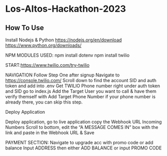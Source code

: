 # Los-Altos-Hackathon-2023

## How To Use
Install Nodejs & Python 
https://nodejs.org/en/download
https://www.python.org/downloads/

NPM MODULES USED:
npm install dotenv
npm install twilio



START:https://www.twilio.com/try-twilio 

NAVIGATION 
Follow Step One after signup
Navigate to https://console.twilio.com/
Scroll down to find the account SID and auth token and add into .env
Get TWILIO Phone number right under auth token and SID go to index.js
Add the Target User you want to call & have them verify themself with Add Target Phone Number if your phone number is already there, you can skip this step. 


Deploy Application

Deploy application, go to live application copy the Webhook URL
Incoming Numbers
Scroll to bottom, edit the “A MESSAGE COMES IN”  box with the link and paste in the Webhook URL & Save

PAYMENT SECTION: Navigate to upgrade acc with promo code or add balance Input ADDRESS then either 
ADD BALANCE
or input
PROMO CODE

